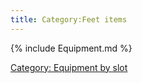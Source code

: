 ```yaml
---
title: Category:Feet items
---
```


{% include Equipment.md %}

[Category: Equipment by slot](Category:_Equipment_by_slot "wikilink")